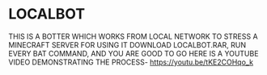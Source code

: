 # LOCALBOT
THIS IS A BOTTER WHICH WORKS FROM LOCAL NETWORK TO STRESS A MINECRAFT SERVER
FOR USING IT DOWNLOAD LOCALBOT.RAR, RUN EVERY BAT COMMAND, AND YOU ARE GOOD TO GO
HERE IS A YOUTUBE VIDEO DEMONSTRATING THE PROCESS- https://youtu.be/tKE2COHqo_k
